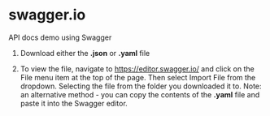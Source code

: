 # swagger.io
API docs demo using Swagger

1. Download either the **.json** or **.yaml** file

2. To view the file, navigate to https://editor.swagger.io/ and click on the File menu item at the top of the page. Then select Import File from the dropdown. Selecting the file from the folder you downloaded it to. Note: an alternative method - you can copy the contents of the **.yaml** file and paste it into the Swagger editor.
